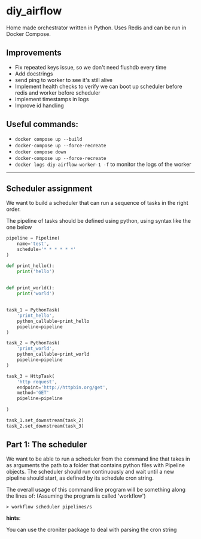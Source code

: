 # diy_airflow

Home made orchestrator written in Python. Uses Redis and can be run in Docker Compose.

## Improvements
- Fix repeated keys issue, so we don't need flushdb every time
- Add docstrings
- send ping to worker to see it's still alive
- Implement health checks to verify we can boot up scheduler before redis and worker before scheduler
- implement timestamps in logs
- Improve id handling

## Useful commands:
- `docker compose up --build`
- `docker-compose up --force-recreate`
- `docker compose down`
- `docker-compose up --force-recreate`
- `docker logs diy-airflow-worker-1 -f` to monitor the logs of the worker

---
## Scheduler assignment

We want to build a scheduler that can run a sequence of tasks in the right order.

The pipeline of tasks should be defined using python, using syntax like the one below

```python
pipeline = Pipeline(
    name='test',
    schedule='* * * * * *'
)

def print_hello():
    print('hello')
    
    
def print_world():
    print('world')
    

task_1 = PythonTask(
    'print_hello',
    python_callable=print_hello
    pipeline=pipeline
)

task_2 = PythonTask(
    'print_world',
    python_callable=print_world
    pipeline=pipeline
)

task_3 = HttpTask(
    'http request',
    endpoint='http://httpbin.org/get',
    method='GET'
    pipeline=pipeline
    
)

task_1.set_downstream(task_2)
task_2.set_downstream(task_3)
```

## Part 1: The scheduler

We want to be able to run a scheduler from the command line that takes in as arguments the path to a folder that contains python files with Pipeline objects. The scheduler should run continuously and wait until a new pipeline should start, as defined by its schedule cron string.

The overall usage of this command line program will be something along the lines of: (Assuming the program is called 'workflow')

```
> workflow scheduler pipelines/s
```

**hints**:

You can use the croniter package to deal with parsing the cron string



